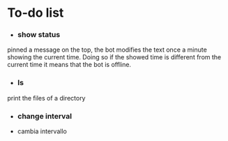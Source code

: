 # To-do list

- ### show status
pinned a message on the top, the bot modifies the text
once a minute showing the current time. Doing so if
the showed time is different from the current time it
means that the bot is offline.

- ### ls
print the files of a directory

- ### change interval
- cambia intervallo
